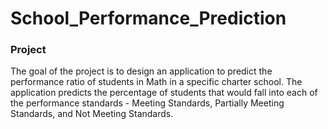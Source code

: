 # School_Performance_Prediction
### Project 

The goal of the project is to design an application to predict the performance ratio of students in Math in a specific charter school. The application predicts the percentage of students that would fall into each of the performance standards - Meeting Standards, Partially Meeting Standards, and Not Meeting Standards.
 
